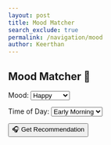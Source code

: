 ```yaml
---
layout: post 
title: Mood Matcher
search_exclude: true
permalink: /navigation/mood
author: Keerthan
---
```

<!-- Container div to hold the Mood Matcher content -->
<div class="container">
  <h2>Mood Matcher 🎵</h2>
  <label for="mood">Mood:</label>   <!-- Label for the mood dropdown selection -->
  <select id="mood">  <!-- Dropdown menu for users to select their current mood -->
    <option value="happy">Happy</option>  <!-- Each option represents a different mood -->
    <option value="sad">Sad</option>
    <option value="motivated">Motivated</option>
    <option value="tired">Tired</option>
    <option value="nostalgic">Nostalgic</option>
    <option value="romantic">Romantic</option>
    <option value="anxious">Anxious</option>
    <option value="angry">Angry</option>
    <option value="peaceful">Peaceful</option>
    <option value="inspired">Inspired</option>
    <option value="lonely">Lonely</option>
    <option value="energetic">Energetic</option>
    <option value="chill">Chill</option>
  </select>

  <label for="time">Time of Day:</label> <!-- Label for the time of day dropdown selection -->
  <select id="time"> <!-- Dropdown menu for users to select their current time -->
    <option value="early_morning">Early Morning</option>  <!-- Each option represents a different mood -->
    <option value="morning">Morning</option>
    <option value="late_morning">Late Morning</option>
    <option value="noon">Noon</option>
    <option value="afternoon">Afternoon</option>
    <option value="evening">Evening</option>
    <option value="late_evening">Late Evening</option>
    <option value="night">Night</option>
    <option value="midnight">Midnight</option>
  </select>

  <button onclick="matchMood()">🎧 Get Recommendation</button>

  <div class="result" id="result"></div>
</div>

<script>    // All the music that will displayed
  const musicData = {
  happy: {
    early_morning: ["Walking on Sunshine - Katrina & The Waves", "Send Me On My Way - Rusted Root"],
    morning: ["Sunshine - OneRepublic", "Good Morning - Max Frost"],
    late_morning: ["Happy - Pharrell Williams", "Sugar - Maroon 5"],
    noon: ["Best Day of My Life - American Authors", "Pocketful of Sunshine - Natasha Bedingfield"],
    afternoon: ["Uptown Funk - Bruno Mars", "Can't Stop The Feeling! - Justin Timberlake"],
    evening: ["Fireflies - Owl City", "Good Time - Owl City & Carly Rae Jepsen"],
    late_evening: ["Safe and Sound - Capital Cities", "Walking By - Something Corporate"],
    night: ["Blinding Lights - The Weeknd", "Electric Love - BORNS"],
    midnight: ["Tongue Tied - Grouplove", "Shut Up and Dance - Walk the Moon"]
  },
  sad: {
    early_morning: ["Skinny Love - Bon Iver", "All I Want - Kodaline"],
    morning: ["The Scientist - Coldplay", "Tears Dry On Their Own - Amy Winehouse"],
    late_morning: ["Creep - Radiohead", "Let Her Go - Passenger"],
    noon: ["Lost - Frank Ocean", "Say Something - A Great Big World"],
    afternoon: ["Someone Like You - Adele", "Happier - Ed Sheeran"],
    evening: ["The Night We Met - Lord Huron", "I Know The End - Phoebe Bridgers"],
    late_evening: ["Forever - Lewis Capaldi", "Space Song - Beach House"],
    night: ["Jealous - Labrinth", "Liability - Lorde"],
    midnight: ["The Archer - Taylor Swift", "From the Dining Table - Harry Styles"]
  },
  motivated: {
    early_morning: ["Run the World - Beyoncé", "On the Rise - Lindsey Stirling"],
    morning: ["Eye of the Tiger - Survivor", "Stronger - Kanye West"],
    late_morning: ["Hall of Fame - The Script", "On Top of the World - Imagine Dragons"],
    noon: ["Don't Stop Believin' - Journey", "High Hopes - Panic! At The Disco"],
    afternoon: ["Believer - Imagine Dragons", "Remember the Name - Fort Minor"],
    evening: ["Till I Collapse - Eminem", "Whatever It Takes - Imagine Dragons"],
    late_evening: ["Unstoppable - Sia", "Glorious - Macklemore"],
    night: ["Power - Kanye West", "Lose Yourself - Eminem"],
    midnight: ["Can't Hold Us - Macklemore & Ryan Lewis", "Stronger Than I've Ever Been - Kaleena Zanders"]
  },
  tired: {
    early_morning: ["Breathe Me - Sia", "Motion Picture Soundtrack - Radiohead"],
    morning: ["Holocene - Bon Iver", "Banana Pancakes - Jack Johnson"],
    late_morning: ["Gravity - John Mayer", "Cherry Wine - Hozier"],
    noon: ["The Night We Met - Lord Huron", "Sleep - Azure Ray"],
    afternoon: ["Lost Cause - Beck", "Rivers and Roads - The Head and the Heart"],
    evening: ["No Surprises - Radiohead", "Bloom - The Paper Kites"],
    late_evening: ["To Build A Home - Cinematic Orchestra", "Holocene - Bon Iver"],
    night: ["Moon River - Frank Ocean", "Weightless - Marconi Union"],
    midnight: ["Motion - Tycho", "Night Owl - Galimatias"]
  },
  nostalgic: {
    early_morning: ["The Only Living Boy in New York - Simon & Garfunkel", "Vienna - Billy Joel"],
    morning: ["Somewhere Over the Rainbow - Israel Kamakawiwoʻole", "Hey There Delilah - Plain White T’s"],
    late_morning: ["First Day of My Life - Bright Eyes", "Iris - Goo Goo Dolls"],
    noon: ["Heroes - David Bowie", "Home - Edward Sharpe & The Magnetic Zeros"],
    afternoon: ["Mr. Brightside - The Killers", "Stolen Dance - Milky Chance"],
    evening: ["Yellow - Coldplay", "Chasing Cars - Snow Patrol"],
    late_evening: ["Breathe Me - Sia", "Landslide - Fleetwood Mac"],
    night: ["Somewhere Only We Know - Keane", "Yesterday - The Beatles"],
    midnight: ["Fix You - Coldplay", "The Night We Met - Lord Huron"]
  },
  romantic: {
    early_morning: ["Kiss Me - Sixpence None the Richer", "Your Song - Elton John"],
    morning: ["Lover - Taylor Swift", "I Choose You - Sara Bareilles"],
    late_morning: ["Lucky - Jason Mraz ft. Colbie Caillat", "You and I - Ingrid Michaelson"],
    noon: ["Can’t Help Falling In Love - Elvis Presley", "Better Together - Jack Johnson"],
    afternoon: ["Love on Top - Beyoncé", "Just the Way You Are - Bruno Mars"],
    evening: ["Thinking Out Loud - Ed Sheeran", "Like I'm Gonna Lose You - Meghan Trainor & John Legend"],
    late_evening: ["Say You Won't Let Go - James Arthur", "Make You Feel My Love - Adele"],
    night: ["Perfect - Ed Sheeran", "All of Me - John Legend"],
    midnight: ["Speechless - Dan + Shay", "You Are The Reason - Calum Scott"]
  },
  anxious: {
    early_morning: ["Intro - The xx", "Beach Baby - Bon Iver"],
    morning: ["This Is Me Trying - Taylor Swift", "Numb - Linkin Park"],
    late_morning: ["Dark Paradise - Lana Del Rey", "Let It Happen - Tame Impala"],
    noon: ["Midnight City - M83", "Breathe - Télépopmusik"],
    afternoon: ["Crystals - Of Monsters and Men", "Electric Feel - MGMT"],
    evening: ["Let Go - Frou Frou", "Swim - Jack's Mannequin"],
    late_evening: ["Youth - Daughter", "Holocene - Bon Iver"],
    night: ["Runaway - AURORA", "The Way It Was - The Killers"],
    midnight: ["Retrograde - James Blake", "Fade Into You - Mazzy Star"]
  },
  angry: {
    early_morning: ["Stressed Out - Twenty One Pilots", "Misery Business - Paramore"],
    morning: ["In The End - Linkin Park", "The Pretender - Foo Fighters"],
    late_morning: ["Numb - Linkin Park", "DNA. - Kendrick Lamar"],
    noon: ["Welcome to the Jungle - Guns N’ Roses", "Centuries - Fall Out Boy"],
    afternoon: ["Break Stuff - Limp Bizkit", "Killing in the Name - Rage Against the Machine"],
    evening: ["Smells Like Teen Spirit - Nirvana", "Bodies - Drowning Pool"],
    late_evening: ["The Way I Am - Eminem", "Headstrong - Trapt"],
    night: ["Monster - Skillet", "Duality - Slipknot"],
    midnight: ["Bleed It Out - Linkin Park", "My Songs Know What You Did In the Dark - Fall Out Boy"]
  },
  peaceful: {
    early_morning: ["Weightless - Natasha Bedingfield", "Sun It Rises - Fleet Foxes"],
    morning: ["Banana Pancakes - Jack Johnson", "Holocene - Bon Iver"],
    late_morning: ["River Flows In You - Yiruma", "Ophelia - The Lumineers"],
    noon: ["Bloom - The Paper Kites", "Saturn - Sleeping at Last"],
    afternoon: ["Sunset Lover - Petit Biscuit", "Home - Phillip Phillips"],
    evening: ["The Ocean - Mike Perry", "Lost in the Moment - NF"],
    late_evening: ["Night Trouble - Petit Biscuit", "Intro - M83"],
    night: ["Weightless - Marconi Union", "Asleep - The Smiths"],
    midnight: ["Night Owl - Galimatias", "Weightless - Marconi Union"]
  },
  inspired: {
    early_morning: ["A Sky Full of Stars - Coldplay", "Brand New - Ben Rector"],
    morning: ["Rise Up - Andra Day", "Wake Me Up - Avicii"],
    late_morning: ["Hall of Fame - The Script", "On Top of the World - Imagine Dragons"],
    noon: ["Unwritten - Natasha Bedingfield", "Good Life - OneRepublic"],
    afternoon: ["Brave - Sara Bareilles", "Pompeii - Bastille"],
    evening: ["Whatever It Takes - Imagine Dragons", "Fight Song - Rachel Platten"],
    late_evening: ["Born This Way - Lady Gaga", "Roar - Katy Perry"],
    night: ["Wavin’ Flag - K’naan", "The Climb - Miley Cyrus"],
    midnight: ["Dreams - Fleetwood Mac", "I Lived - OneRepublic"]
  },
  lonely: {
    early_morning: ["Holocene - Bon Iver", "River - Leon Bridges"],
    morning: ["Lost Boy - Ruth B", "From Afar - Vance Joy"],
    late_morning: ["All I Want - Kodaline", "Skinny Love - Bon Iver"],
    noon: ["Let Her Go - Passenger", "Breathe Me - Sia"],
    afternoon: ["Unsteady - X Ambassadors", "Say You Love Me - Jessie Ware"],
    evening: ["Another Love - Tom Odell", "Cigarette Daydreams - Cage The Elephant"],
    late_evening: ["Roslyn - Bon Iver & St. Vincent", "Cherry Wine - Hozier"],
    night: ["Talking to the Moon - Bruno Mars", "From the Dining Table - Harry Styles"],
    midnight: ["The Night We Met - Lord Huron", "I’m Not The Only One - Sam Smith"]
  },
  energetic: {
    early_morning: ["Walking on Sunshine - Katrina & The Waves", "Dance Monkey - Tones and I"],
    morning: ["Shut Up and Dance - Walk the Moon", "Can’t Stop - Red Hot Chili Peppers"],
    late_morning: ["Can’t Hold Us - Macklemore", "Good As Hell - Lizzo"],
    noon: ["Levitating - Dua Lipa", "Boom Clap - Charli XCX"],
    afternoon: ["Don't Stop Me Now - Queen", "Titanium - David Guetta ft. Sia"],
    evening: ["Take On Me - a-ha", "We Found Love - Rihanna ft. Calvin Harris"],
    late_evening: ["Feel It Still - Portugal. The Man", "Classic - MKTO"],
    night: ["Party Rock Anthem - LMFAO", "Yeah! - Usher"],
    midnight: ["Midnight City - M83", "We Are Young - fun."]
  },
  chill: {
    early_morning: ["Sunset Lover - Petit Biscuit", "Lost - Frank Ocean"],
    morning: ["Budapest - George Ezra", "Better Together - Jack Johnson"],
    late_morning: ["Electric Feel - MGMT", "Put Your Records On - Corinne Bailey Rae"],
    noon: ["Breezeblocks - Alt-J", "ilomilo - Billie Eilish"],
    afternoon: ["Cherry - Harry Styles", "Moon - Kanye West"],
    evening: ["The Less I Know The Better - Tame Impala", "Heartbeats - José González"],
    late_evening: ["Coffee - Beabadoobee", "Lost in Japan - Shawn Mendes"],
    night: ["Come Through - Jeremy Zucker", "Riptide - Vance Joy"],
    midnight: ["Night Owl - Galimatias", "I Wanna Be Yours - Arctic Monkeys"]
    
    <div id="listOutput"></div>

  }
};

// # ✅ PROCEDURE: matchMood()
// # - Takes input (mood, time)
// # - Uses SEQUENCING: Step-by-step operations
// # - Uses SELECTION: if-else conditions to handle logic
// # - Uses ITERATION: loops through matching songs
// # - Outputs text based on selected song (text output)
// # Sample music data structure

# Procedure to match mood and time to a song
def matchMood(mood, time):
    //# 📚 Step 3: Look up song list based on mood and time
    if mood in musicData and time in musicData[mood]:
        options = musicData[mood][time]

        //# 🔁 ITERATION: Loop to display all possible songs
        print("🎶 Matching Songs:")
        for song in options:
            print(f"• {song}")

        //# 🎯 SELECTION + RANDOM CHOICE
        selectedSong = random.choice(options)

        //# 📤 OUTPUT: Display suggested song
        print(f"\n🎧 Try this: {selectedSong}")
    else:
        //# ❌ No matches found
        print("😔 Sorry, no songs found for that mood/time.")
</script>
